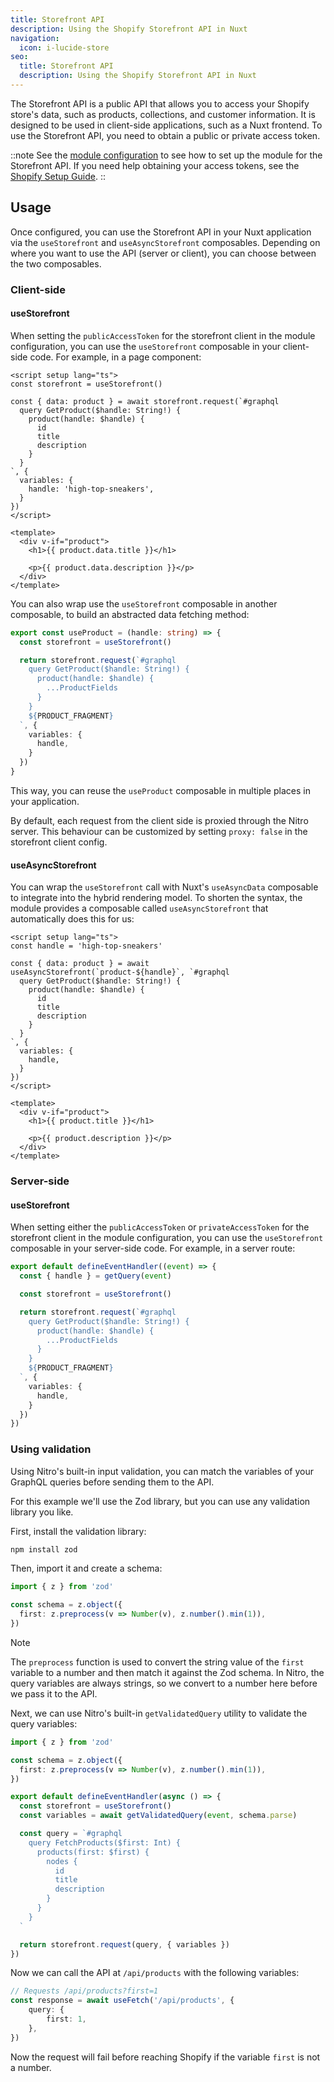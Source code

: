 ```yaml
---
title: Storefront API
description: Using the Shopify Storefront API in Nuxt
navigation:
  icon: i-lucide-store
seo:
  title: Storefront API
  description: Using the Shopify Storefront API in Nuxt
---
```


The Storefront API is a public API that allows you to access your Shopify store's data, such as products, collections, and customer information.
It is designed to be used in client-side applications, such as a Nuxt frontend.
To use the Storefront API, you need to obtain a public or private access token.

::note
See the [module configuration](/essentials/configuration) to see how to set up the module for the Storefront API.
If you need help obtaining your access tokens, see the [Shopify Setup Guide](/essentials/setup-shopify).
::

## Usage

Once configured, you can use the Storefront API in your Nuxt application via the `useStorefront` and `useAsyncStorefront` composables.
Depending on where you want to use the API (server or client), you can choose between the two composables.

### Client-side

#### useStorefront

When setting the `publicAccessToken` for the storefront client in the module configuration, you can use the `useStorefront` composable
in your client-side code. For example, in a page component:

```vue [~/app/pages/product.vue]
<script setup lang="ts">
const storefront = useStorefront()

const { data: product } = await storefront.request(`#graphql
  query GetProduct($handle: String!) {
    product(handle: $handle) {
      id
      title
      description
    }
  }
`, {
  variables: {
    handle: 'high-top-sneakers',
  }
})
</script>

<template>
  <div v-if="product">
    <h1>{{ product.data.title }}</h1>

    <p>{{ product.data.description }}</p>
  </div>
</template>
```

You can also wrap use the `useStorefront` composable in another composable, to build an abstracted data fetching method:

```ts [~/composables/useProduct.ts]
export const useProduct = (handle: string) => {
  const storefront = useStorefront()

  return storefront.request(`#graphql
    query GetProduct($handle: String!) {
      product(handle: $handle) {
        ...ProductFields
      }
    }
    ${PRODUCT_FRAGMENT}
  `, {
    variables: {
      handle,
    }
  })
}
```

This way, you can reuse the `useProduct` composable in multiple places in your application.

By default, each request from the client side is proxied through the Nitro server.
This behaviour can be customized by setting `proxy: false` in the storefront client config.

#### useAsyncStorefront

You can wrap the `useStorefront` call with Nuxt's `useAsyncData` composable to integrate into the hybrid rendering model.
To shorten the syntax, the module provides a composable called `useAsyncStorefront` that automatically does this for us:

```vue [~/app/pages/product.vue]
<script setup lang="ts">
const handle = 'high-top-sneakers'

const { data: product } = await useAsyncStorefront(`product-${handle}`, `#graphql
  query GetProduct($handle: String!) {
    product(handle: $handle) {
      id
      title
      description
    }
  }
`, {
  variables: {
    handle,
  }
})
</script> 

<template>
  <div v-if="product">
    <h1>{{ product.title }}</h1>

    <p>{{ product.description }}</p>
  </div>
</template>
```

### Server-side

#### useStorefront

When setting either the `publicAccessToken` or `privateAccessToken` for the storefront client in the module configuration,
you can use the `useStorefront` composable in your server-side code. 
For example, in a server route:

```ts [~/server/api/product/[handle].ts]
export default defineEventHandler((event) => {
  const { handle } = getQuery(event)

  const storefront = useStorefront()

  return storefront.request(`#graphql
    query GetProduct($handle: String!) {
      product(handle: $handle) {
        ...ProductFields
      }
    }
    ${PRODUCT_FRAGMENT}
  `, {
    variables: {
      handle,
    }
  })
})
```

### Using validation

Using Nitro's built-in input validation, you can match the variables of your GraphQL queries before sending them to the
API.

For this example we'll use the Zod library, but you can use any validation library you like.

First, install the validation library:

```bash
npm install zod
```

Then, import it and create a schema:

```ts
import { z } from 'zod'

const schema = z.object({
  first: z.preprocess(v => Number(v), z.number().min(1)),
})
```

> [!NOTE]
> The `preprocess` function is used to convert the string value of the `first` variable to a number and then match it
> against the Zod schema. In Nitro, the query variables are always strings, so we convert to a number here before we
> pass it to the API.

Next, we can use Nitro's built-in `getValidatedQuery` utility to validate the query variables:

```ts [~/server/api/products.ts]
import { z } from 'zod'

const schema = z.object({
  first: z.preprocess(v => Number(v), z.number().min(1)),
})

export default defineEventHandler(async () => {
  const storefront = useStorefront()
  const variables = await getValidatedQuery(event, schema.parse)

  const query = `#graphql
    query FetchProducts($first: Int) {
      products(first: $first) {
        nodes {
          id
          title
          description
        }
      }
    }
  `

  return storefront.request(query, { variables })
})
```

Now we can call the API at `/api/products` with the following variables:

```ts [~/pages/your-page.vue]
// Requests /api/products?first=1
const response = await useFetch('/api/products', {
    query: {
        first: 1,
    },
})
```

Now the request will fail before reaching Shopify if the variable `first` is not a number.
